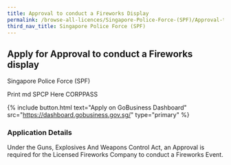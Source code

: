 ```yaml
---
title: Approval to conduct a Fireworks Display 
permalink: /browse-all-licences/Singapore-Police-Force-(SPF)/Approval-to-conduct-a-Fireworks-Display-
third_nav_title: Singapore Police Force (SPF)
---
```


## Apply for Approval to conduct a Fireworks display

Singapore Police Force (SPF)

Print md SPCP Here CORPPASS

{% include button.html text="Apply on GoBusiness Dashboard" src="https://dashboard.gobusiness.gov.sg/" type="primary" %}

### Application Details

Under the Guns, Explosives And Weapons Control Act, an Approval is required for the Licensed Fireworks Company to conduct a Fireworks Event. 


